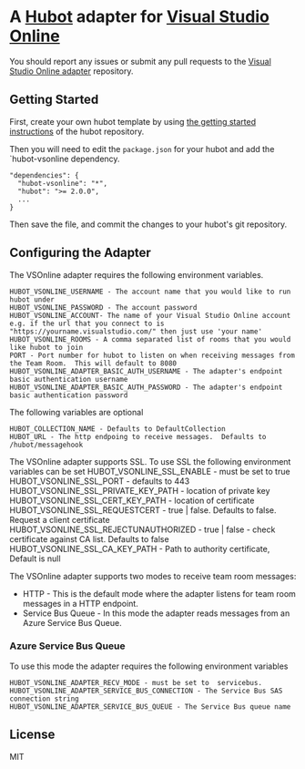 # A [Hubot](https://github.com/github/hubot) adapter for [Visual Studio Online](https://www.visualstudioonline.com)


You should report any issues or submit any pull requests to the
[Visual Studio Online adapter](https://github.com/scrumdod/hubot-VSOnline) repository.

## Getting Started

First, create your own hubot template by using [the getting started instructions](https://github.com/github/hubot/blob/master/docs/README.md) of the hubot repository.

Then you will need to edit the `package.json` for your hubot and add the
`hubot-vsonline dependency.

    "dependencies": {
      "hubot-vsonline": "*",
      "hubot": ">= 2.0.0",
      ...
    }

Then save the file, and commit the changes to your hubot's git repository.

## Configuring the Adapter

The VSOnline adapter requires the following environment variables.

	HUBOT_VSONLINE_USERNAME - The account name that you would like to run hubot under
	HUBOT_VSONLINE_PASSWORD - The account password
	HUBOT_VSONLINE_ACCOUNT- The name of your Visual Studio Online account e.g. if the url that you connect to is "https://yourname.visualstudio.com/" then just use 'your name'
	HUBOT_VSONLINE_ROOMS - A comma separated list of rooms that you would like hubot to join
	PORT - Port number for hubot to listen on when receiving messages from the Team Room.  This will default to 8080
    HUBOT_VSONLINE_ADAPTER_BASIC_AUTH_USERNAME - The adapter's endpoint basic authentication username
    HUBOT_VSONLINE_ADAPTER_BASIC_AUTH_PASSWORD - The adapter's endpoint basic authentication password
    
The following variables are optional
    
    HUBOT_COLLECTION_NAME - Defaults to DefaultCollection
    HUBOT_URL - The http endpoing to receive messages.  Defaults to /hubot/messagehook
    


The VSOnline adapter supports SSL.  To use SSL the following environment variables can be set
    HUBOT_VSONLINE_SSL_ENABLE - must be set to true
    HUBOT_VSONLINE_SSL_PORT - defaults to 443
    HUBOT_VSONLINE_SSL_PRIVATE_KEY_PATH - location of private key
    HUBOT_VSONLINE_SSL_CERT_KEY_PATH - location of certificate
    HUBOT_VSONLINE_SSL_REQUESTCERT - true | false.  Defaults to false.  Request a client certificate
    HUBOT_VSONLINE_SSL_REJECTUNAUTHORIZED - true | false - check certificate against CA list.  Defaults to false
    HUBOT_VSONLINE_SSL_CA_KEY_PATH - Path to authority certificate, Default is null

The VSOnline adapter supports two modes to receive team room messages:

* HTTP - This is the default mode where the adapter listens for team room messages in a HTTP endpoint.
* Service Bus Queue - In this mode the adapter reads messages from an Azure Service Bus Queue. 


### Azure Service Bus Queue 

To use this mode the adapter requires the following environment variables

    HUBOT_VSONLINE_ADAPTER_RECV_MODE - must be set to  servicebus.
    HUBOT_VSONLINE_ADAPTER_SERVICE_BUS_CONNECTION - The Service Bus SAS connection string
    HUBOT_VSONLINE_ADAPTER_SERVICE_BUS_QUEUE - The Service Bus queue name



## License

MIT
